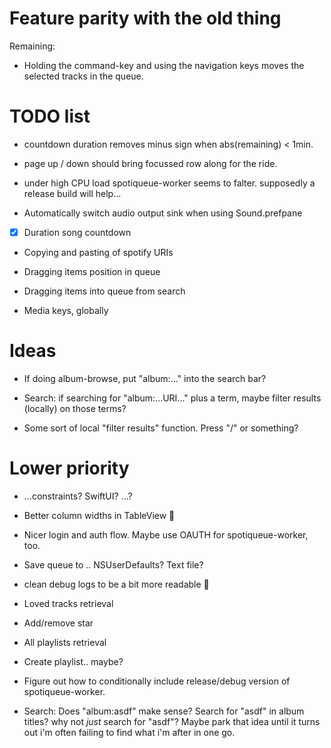 # Feature parity with the old thing

Remaining:
-   Holding the command-key and using the navigation keys moves the selected tracks in the queue.

# TODO list

* countdown duration removes minus sign when abs(remaining) < 1min.

* page up / down should bring focussed row along for the ride.

* under high CPU load spotiqueue-worker seems to falter.
  supposedly a release build will help...

* Automatically switch audio output sink when using Sound.prefpane
* [x] Duration song countdown

* Copying and pasting of spotify URIs
* Dragging items position in queue
* Dragging items into queue from search

* Media keys, globally

# Ideas

* If doing album-browse, put "album:..." into the search bar?

* Search: if searching for "album:...URI..." plus a term, maybe filter results (locally) on those terms?

* Some sort of local "filter results" function.  Press "/" or something?


# Lower priority

* ...constraints? SwiftUI? ...?
* Better column widths in TableView 🙁

* Nicer login and auth flow.  Maybe use OAUTH for spotiqueue-worker, too.
* Save queue to .. NSUserDefaults? Text file?

* clean debug logs to be a bit more readable 😬

* Loved tracks retrieval
* Add/remove star

* All playlists retrieval
* Create playlist.. maybe?

* Figure out how to conditionally include release/debug version of spotiqueue-worker.


* Search: Does "album:asdf" make sense? Search for "asdf" in album titles?  why not _just_ search for "asdf"?  Maybe park that idea until it turns out i'm often failing to find what i'm after in one go.
